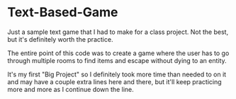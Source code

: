# Text-Based-Game
Just a sample text game that I had to make for a class project. Not the best, but it's definitely worth the practice.

The entire point of this code was to create a game where the user has to go 
through multiple rooms to find items and escape without dying to an entity.

It's my first "Big Project" so I definitely took more time than needed to on it and may have a couple extra lines here and there,
but it'll keep practicing more and more as I continue down the line.
